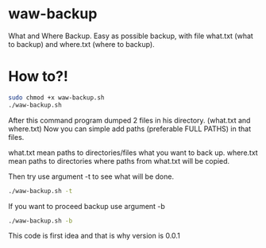 # waw-backup
What and Where Backup. Easy as possible backup, with file what.txt (what to backup) and where.txt (where to backup).

# How to?!
```bash
sudo chmod +x waw-backup.sh
./waw-backup.sh
```

After this command program dumped 2 files in his directory. (what.txt and where.txt)
Now you can simple add paths (preferable FULL PATHS) in that files.

what.txt mean paths to directories/files what you want to back up.
where.txt mean paths to directories where paths from what.txt will be copied.

Then try use argument -t to see what will be done. 
```bash
./waw-backup.sh -t
```
If you want to proceed backup use argument -b
```bash
./waw-backup.sh -b
```

This code is first idea and that is why version is 0.0.1
